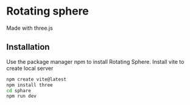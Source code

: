 # Rotating sphere

Made with three.js 

## Installation

Use the package manager npm to install Rotating Sphere.
Install vite to  create local server

```bash
npm create vite@latest
npm install three
cd sphare
npm run dev
```
